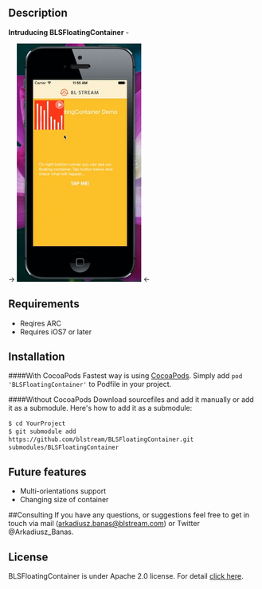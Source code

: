 ## Description 

**Intruducing BLSFloatingContainer** - 

-> <img src="https://raw.githubusercontent.com/blstream/BLSFloatingContainer/development/Documentation/demo.gif"> <-

## Requirements

- Reqires ARC
- Requires iOS7 or later

## Installation
####With CocoaPods
Fastest way is using  [CocoaPods](http://www.cocoapods.org). Simply add  `pod 'BLSFloatingContainer'` to Podfile in your project. 

####Without CocoaPods
Download sourcefiles and add it manually or add it as a submodule. Here's how to add it as a submodule:

    $ cd YourProject
    $ git submodule add https://github.com/blstream/BLSFloatingContainer.git submodules/BLSFloatingContainer


## Future features
- Multi-orientations support
- Changing size of container

##Consulting
If you have any questions, or suggestions feel free to get in touch via mail  ([arkadiusz.banas@blstream.com](mailto:arkadiusz.banas@blstream.com)) or Twitter @Arkadiusz_Banas.


## License
BLSFloatingContainer is under Apache 2.0 license. For detail [click here](http://www.apache.org/licenses/LICENSE-2.0.html).

